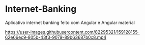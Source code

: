 # Internet-Banking
Aplicativo internet banking feito com Angular e Angular material



https://user-images.githubusercontent.com/82295321/159128155-62e66ec9-805b-43f3-9079-89b63687b0c8.mp4


